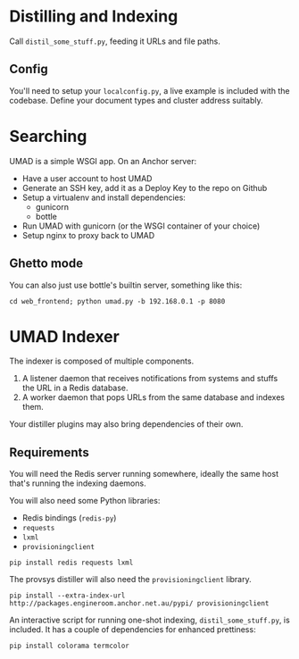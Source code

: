 Distilling and Indexing
=======================

Call `distil_some_stuff.py`, feeding it URLs and file paths.


Config
------

You'll need to setup your `localconfig.py`, a live example is included with the
codebase. Define your document types and cluster address suitably.


Searching
=========

UMAD is a simple WSGI app. On an Anchor server:

* Have a user account to host UMAD
* Generate an SSH key, add it as a Deploy Key to the repo on Github
* Setup a virtualenv and install dependencies:
    * gunicorn
    * bottle
* Run UMAD with gunicorn (or the WSGI container of your choice)
* Setup nginx to proxy back to UMAD


Ghetto mode
-----------

You can also just use bottle's builtin server, something like this:

    cd web_frontend; python umad.py -b 192.168.0.1 -p 8080





UMAD Indexer
============

The indexer is composed of multiple components.

1. A listener daemon that receives notifications from systems and stuffs the URL in a Redis database.
2. A worker daemon that pops URLs from the same database and indexes them.

Your distiller plugins may also bring dependencies of their own.


Requirements
------------

You will need the Redis server running somewhere, ideally the same host that's running the indexing daemons.

You will also need some Python libraries:

* Redis bindings (`redis-py`)
* `requests`
* `lxml`
* `provisioningclient`

```
pip install redis requests lxml
```

The provsys distiller will also need the `provisioningclient` library.

```
pip install --extra-index-url http://packages.engineroom.anchor.net.au/pypi/ provisioningclient
```

An interactive script for running one-shot indexing, `distil_some_stuff.py`, is
included. It has a couple of dependencies for enhanced prettiness:

```
pip install colorama termcolor
```

